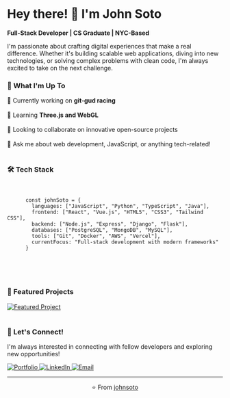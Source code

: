 <h1>Hey there! 👋 I'm John Soto</h1>
<p>
  <strong>Full-Stack Developer | CS Graduate | NYC-Based</strong>
</p> 

<p>
  I'm passionate about crafting digital experiences that make a real difference. Whether it's building scalable web applications, diving into new technologies, or solving complex problems with clean code, I'm always excited to take on the next challenge.
</p> 

<div> 
  <h3>🚀 What I'm Up To</h3> 
</div> 

<div> 
  <span>
    🔭 Currently working on <strong>git-gud racing</strong>
  </span> 
</div> 
<br> 

<div> 
  <span>🌱 Learning <strong>Three.js and WebGL</strong></span> 
</div> 

<br> 

<div> 
  <span>👯 Looking to collaborate on innovative open-source projects</span> 
</div> 

<br> 

<div> 
  <span>💬 Ask me about web development, JavaScript, or anything tech-related!</span> 
</div> 

<br> 

<div> 
  <h3>🛠️ Tech Stack</h3> 
  <pre> 
    <code>
      const johnSoto = { 
        languages: ["JavaScript", "Python", "TypeScript", "Java"], 
        frontend: ["React", "Vue.js", "HTML5", "CSS3", "Tailwind CSS"], 
        backend: ["Node.js", "Express", "Django", "Flask"], 
        databases: ["PostgreSQL", "MongoDB", "MySQL"], 
        tools: ["Git", "Docker", "AWS", "Vercel"], 
        currentFocus: "Full-stack development with modern frameworks" 
      }
    </code> 
  </pre> 
</div> 

<br> 

<div> 
  <h3>🌟 Featured Projects</h3> 
  <a href="https://github.com/YOUR_USERNAME/REPO_NAME"> 
    <img src="https://github-readme-stats.vercel.app/api/pin/?username=YOUR_USERNAME&repo=REPO_NAME&theme=radical" alt="Featured Project"> 
  </a> 
</div> 

<br> 

<div> 
  <h3>🤝 Let's Connect!</h3> 
  <p>I'm always interested in connecting with fellow developers and exploring new opportunities!</p> 
</div> 

<div> 
  <a href="https://www.johnsoto.dev/"> 
    <img src="https://custom-icon-badges.demolab.com/badge/Portfolio-FF6B6B?style=for-the-badge&logo=world&logoColor=white" alt="Portfolio" />
  </a> 
  <a href="https://linkedin.com/in/YOUR_LINKEDIN"> 
      <img src="https://custom-icon-badges.demolab.com/badge/LinkedIn-0077B5?style=for-the-badge&logo=linkedin&logoColor=white" alt="LinkedIn" /> 
  </a> 
  <a href="mailto:YOUR_EMAIL"> 
    <img src="https://custom-icon-badges.demolab.com/badge/Email-D14836?style=for-the-badge&logo=mail&logoColor=white" alt="Email" /> 
  </a> 
</div>

<hr> 

<p align="center">⭐️ From <a href="https://github.com/YOUR_USERNAME">johnsoto</a></p>



<!--
For custom badges I used this repo
https://github.com/DenverCoder1/custom-icon-badges


**Soto-J/Soto-J** is a ✨ _special_ ✨ repository because its `README.md` (this file) appears on your GitHub profile.

Here are some ideas to get you started:

- 🔭 I’m currently working on ...
- 🌱 I’m currently learning ...
- 👯 I’m looking to collaborate on ...
- 🤔 I’m looking for help with ...
- 💬 Ask me about ...
- 📫 How to reach me: ...
- 😄 Pronouns: ...
- ⚡ Fun fact: ...
-->
